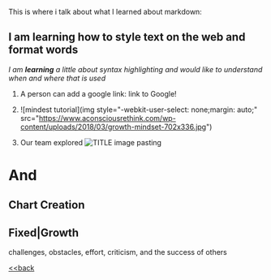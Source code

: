 This is where i talk about what I learned about markdown:
## I am learning how to style text on the web and format words

*I am **learning** a little about syntax highlighting and would like to understand when and where that is used*

1. A person can add a google link: link to Google!


1. ![mindest tutorial](img style="-webkit-user-select: none;margin: auto;" src="https://www.aconsciousrethink.com/wp-content/uploads/2018/03/growth-mindset-702x336.jpg")
  
1. Our team explored
  ![TITLE](URL) image pasting
  
  # And #
  ## Chart Creation 
  
  Fixed|Growth
  ----
  challenges,
  obstacles, 
  effort,
  criticism, and the
  success of others
  
  [<<back](readme.md)
  
  

